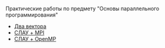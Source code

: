 Практические работы по предмету "Основы параллельного программирования"

* [Два вектора](VectorsOperation)
* [СЛАУ + MPI](SLAE+MPI)
* [СЛАУ + OpenMP](SLAE+OpenMP)